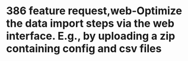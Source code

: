 # 386 feature request,web-Optimize the data import steps via the web interface. E.g., by uploading a zip containing config and csv files
